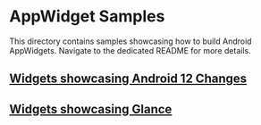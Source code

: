 
# AppWidget Samples

This directory contains samples showcasing how to build Android AppWidgets.
Navigate to the dedicated README for more details.

## [Widgets showcasing Android 12 Changes](app/README.md)

## [Widgets showcasing Glance](glance-widget/README.md)
